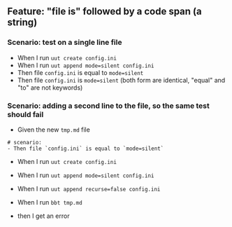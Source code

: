 ## Feature: "file is" followed by a code span (a string)

### Scenario: test on a single line file

  - When I run `uut create config.ini`
  - When I run `uut append mode=silent config.ini`
  - Then file `config.ini` is equal to `mode=silent`
  - Then file `config.ini` is          `mode=silent`
  (both form are identical, "equal" and "to" are not keywords)

### Scenario: adding a second line to the file, so the same test should fail

- Given the new `tmp.md` file
```
# scenario:
- Then file `config.ini` is equal to `mode=silent`
```

- When I run `uut create config.ini`
- When I run `uut append mode=silent config.ini`
- When I run `uut append recurse=false config.ini`

- When I run `bbt tmp.md`
- then I get an error
 